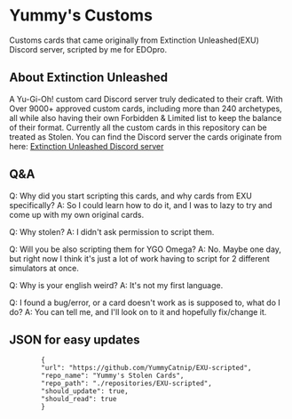 # Yummy's Customs

Customs cards that came originally from Extinction Unleashed(EXU) Discord server, scripted by me for EDOpro.

## About Extinction Unleashed

A Yu-Gi-Oh! custom card Discord server truly dedicated to their craft.
With Over 9000+ approved custom cards, including more than 240 archetypes, all while also having their own Forbidden & Limited list to keep the balance of their format.
Currently all the custom cards in this repository can be treated as Stolen.
You can find the Discord server the cards originate from here:
[Extinction Unleashed Discord server](https://discord.gg/extinctionunleashed)

## Q&A

Q: Why did you start scripting this cards, and why cards from EXU specifically?
A: So I could learn how to do it, and I was to lazy to try and come up with my own original cards.

Q: Why stolen?
A: I didn't ask permission to script them.

Q: Will you be also scripting them for YGO Omega?
A: No. Maybe one day, but right now I think it's just a lot of work having to script for 2 different simulators at once.

Q: Why is your english weird?
A: It's not my first language.

Q: I found a bug/error, or a card doesn't work as is supposed to, what do I do?
A: You can tell me, and I'll look on to it and hopefully fix/change it.

## JSON for easy updates
```
		{
		"url": "https://github.com/YummyCatnip/EXU-scripted",
		"repo_name": "Yummy's Stolen Cards",
		"repo_path": "./repositories/EXU-scripted",
		"should_update": true,
		"should_read": true
		}
```
